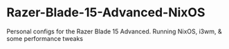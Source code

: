 # Razer-Blade-15-Advanced-NixOS
Personal configs for the Razer Blade 15 Advanced. Running NixOS, i3wm, &amp; some performance tweaks
